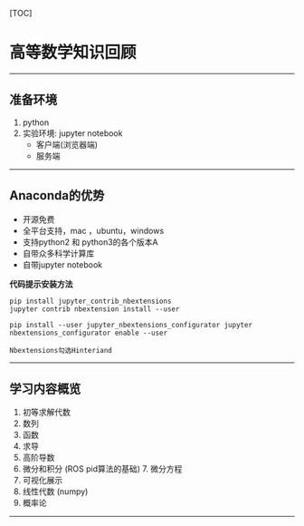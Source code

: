 [TOC]


# 高等数学知识回顾

---

## 准备环境

1. python
2. 实验环境: jupyter notebook
    - 客户端(浏览器端)
    - 服务端

---

## Anaconda的优势
- 开源免费
- 全平台支持，mac ，ubuntu，windows
- 支持python2 和 python3的各个版本A
- 自带众多科学计算库
- 自带jupyter notebook

**代码提示安装方法**

```console
pip install jupyter_contrib_nbextensions 
jupyter contrib nbextension install --user 

pip install --user jupyter_nbextensions_configurator jupyter nbextensions_configurator enable --user 

Nbextensions勾选Hinteriand
```

---

## 学习内容概览
1. 初等求解代数
2. 数列
3. 函数
4. 求导
5. 高阶导数
6. 微分和积分 (ROS pid算法的基础) 7. 微分方程
8. 可视化展示
9. 线性代数 (numpy)
10. 概率论

---